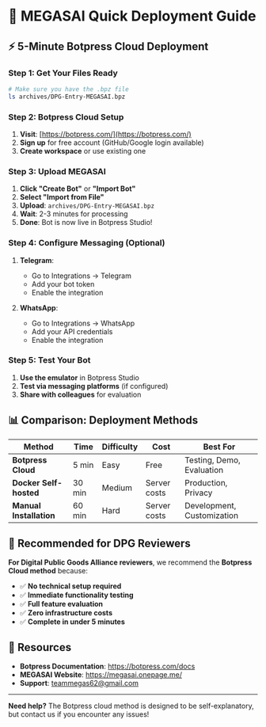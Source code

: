 <!--
Copyright (c) 2024 TEAM MEGAS
This documentation is licensed under CC0 1.0 Universal (Public Domain)
See LICENSE-DATA for details
-->

# 🚀 MEGASAI Quick Deployment Guide

## ⚡ 5-Minute Botpress Cloud Deployment

### Step 1: Get Your Files Ready
```bash
# Make sure you have the .bpz file
ls archives/DPG-Entry-MEGASAI.bpz
```

### Step 2: Botpress Cloud Setup
1. **Visit**: [https://botpress.com/](https://botpress.com/)
2. **Sign up** for free account (GitHub/Google login available)
3. **Create workspace** or use existing one

### Step 3: Upload MEGASAI
1. **Click "Create Bot"** or **"Import Bot"**
2. **Select "Import from File"**
3. **Upload**: `archives/DPG-Entry-MEGASAI.bpz`
4. **Wait**: 2-3 minutes for processing
5. **Done**: Bot is now live in Botpress Studio!

### Step 4: Configure Messaging (Optional)
1. **Telegram**:
   - Go to Integrations → Telegram
   - Add your bot token
   - Enable the integration

2. **WhatsApp**:
   - Go to Integrations → WhatsApp
   - Add your API credentials
   - Enable the integration

### Step 5: Test Your Bot
1. **Use the emulator** in Botpress Studio
2. **Test via messaging platforms** (if configured)
3. **Share with colleagues** for evaluation

## 📊 Comparison: Deployment Methods

| Method | Time | Difficulty | Cost | Best For |
|--------|------|------------|------|----------|
| **Botpress Cloud** | 5 min | Easy | Free | Testing, Demo, Evaluation |
| **Docker Self-hosted** | 30 min | Medium | Server costs | Production, Privacy |
| **Manual Installation** | 60 min | Hard | Server costs | Development, Customization |

## 🎯 Recommended for DPG Reviewers

**For Digital Public Goods Alliance reviewers**, we recommend the **Botpress Cloud method** because:

- ✅ **No technical setup required**
- ✅ **Immediate functionality testing**
- ✅ **Full feature evaluation**
- ✅ **Zero infrastructure costs**
- ✅ **Complete in under 5 minutes**

## 🔗 Resources

- **Botpress Documentation**: https://botpress.com/docs
- **MEGASAI Website**: https://megasai.onepage.me/
- **Support**: teammegas62@gmail.com

---

**Need help?** The Botpress cloud method is designed to be self-explanatory, but contact us if you encounter any issues! 